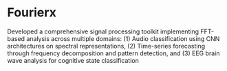 # Fourierx

Developed a comprehensive signal processing toolkit implementing FFT-based analysis across
multiple domains: (1) Audio classification using CNN architectures on spectral representations, (2)
Time-series forecasting through frequency decomposition and pattern detection, and (3) EEG
brain wave analysis for cognitive state classification
